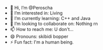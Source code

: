 - 👋 Hi, I’m @Peroscha
- 👀 I’m interested in: Living
- 🌱 I’m currently learning: C++ and Java
- 💞️ I’m looking to collaborate on: Nothing rn
- 📫 How to reach me: U don't...
- 😄 Pronouns: skibidi bopper
- ⚡ Fun fact: I'm a human being.

<!---
Peroscha/Peroscha is a ✨ special ✨ repository because its `README.md` (this file) appears on your GitHub profile.
You can click the Preview link to take a look at your changes.
--->
